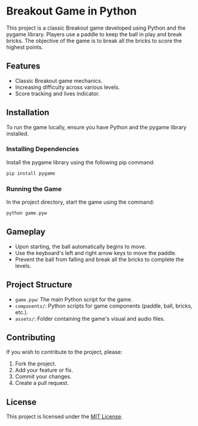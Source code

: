 
# Breakout Game in Python

This project is a classic Breakout game developed using Python and the pygame library. Players use a paddle to keep the ball in play and break bricks. The objective of the game is to break all the bricks to score the highest points.

## Features

- Classic Breakout game mechanics.
- Increasing difficulty across various levels.
- Score tracking and lives indicator.

## Installation

To run the game locally, ensure you have Python and the pygame library installed.

### Installing Dependencies

Install the pygame library using the following pip command:

```bash
pip install pygame
```

### Running the Game

In the project directory, start the game using the command:

```bash
python game.pyw
```

## Gameplay

- Upon starting, the ball automatically begins to move.
- Use the keyboard's left and right arrow keys to move the paddle.
- Prevent the ball from falling and break all the bricks to complete the levels.

## Project Structure

- `game.pyw`: The main Python script for the game.
- `components/`: Python scripts for game components (paddle, ball, bricks, etc.).
- `assets/`: Folder containing the game's visual and audio files.

## Contributing

If you wish to contribute to the project, please:

1. Fork the project.
2. Add your feature or fix.
3. Commit your changes.
4. Create a pull request.

## License

This project is licensed under the [MIT License](LICENSE).
```
